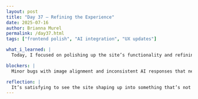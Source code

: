 ```yaml
---
layout: post
title: "Day 37 – Refining the Experience"
date: 2025-07-16
author: Brianna Murel
permalink: /day37.html
tags: ["frontend polish", "AI integration", "UX updates"]

what_i_learned: |
  Today, I focused on polishing up the site’s functionality and refining the user experience. I worked on making the Culture and Arts section feel more dynamic by adding interactive elements and updating content to better reflect diverse voices from across the diaspora. I also spent some time testing the AI-generated content across different features, making sure biographies, definitions, and summaries felt consistent and culturally appropriate. This involved tweaking the prompts and filtering results for accuracy. On top of that, I started mapping out how we might integrate a “key takeaways” feature for each page so users leave with a clear understanding of what they learned.

blockers: |
  Minor bugs with image alignment and inconsistent AI responses that needed additional prompt engineering.

reflection: |
  It’s satisfying to see the site shaping up into something that’s not just functional but also engaging and educational. I’m realizing how important these final tweaks are in creating a solid product that feels seamless for users. Even though small bugs and AI quirks slow things down at times, I feel more confident in my ability to troubleshoot and iterate quickly. With about two weeks left, the pressure is definitely on, but I’m proud of how far the team and I have come.
---
```

